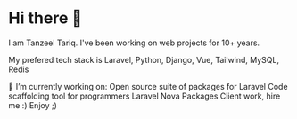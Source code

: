 # Hi there 👋

I am Tanzeel Tariq. I've been working on web projects for 10+ years.

My prefered tech stack is Laravel, Python, Django, Vue, Tailwind, MySQL, Redis

🔭 I’m currently working on:
Open source suite of packages for Laravel
Code scaffolding tool for programmers
Laravel Nova Packages
Client work, hire me :)
Enjoy ;)
